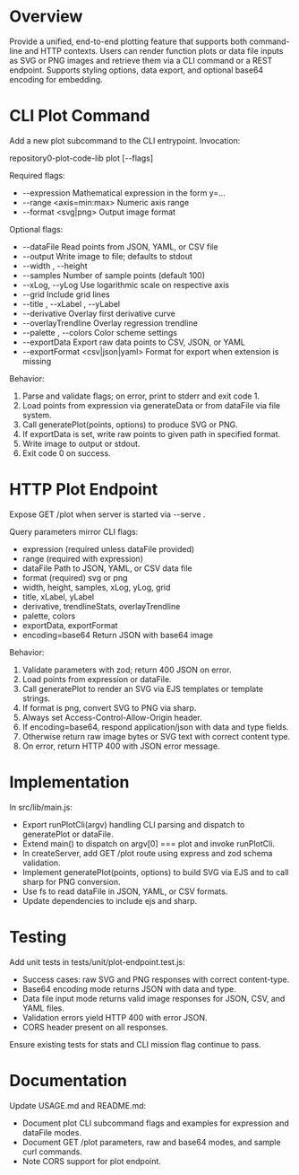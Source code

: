 # Overview

Provide a unified, end-to-end plotting feature that supports both command-line and HTTP contexts. Users can render function plots or data file inputs as SVG or PNG images and retrieve them via a CLI command or a REST endpoint. Supports styling options, data export, and optional base64 encoding for embedding.

# CLI Plot Command

Add a new plot subcommand to the CLI entrypoint. Invocation:

repository0-plot-code-lib plot [--flags]

Required flags:
- --expression <expression>         Mathematical expression in the form y=…
- --range <axis=min:max>            Numeric axis range
- --format <svg|png>                Output image format

Optional flags:
- --dataFile <path>                 Read points from JSON, YAML, or CSV file
- --output <path>                   Write image to file; defaults to stdout
- --width <pixels>, --height <pixels>
- --samples <number>                Number of sample points (default 100)
- --xLog, --yLog                    Use logarithmic scale on respective axis
- --grid                            Include grid lines
- --title <text>, --xLabel <text>, --yLabel <text>
- --derivative                      Overlay first derivative curve
- --overlayTrendline                Overlay regression trendline
- --palette <name>, --colors <CSV>  Color scheme settings
- --exportData <path>               Export raw data points to CSV, JSON, or YAML
- --exportFormat <csv|json|yaml>    Format for export when extension is missing

Behavior:
1. Parse and validate flags; on error, print to stderr and exit code 1.
2. Load points from expression via generateData or from dataFile via file system.
3. Call generatePlot(points, options) to produce SVG or PNG.
4. If exportData is set, write raw points to given path in specified format.
5. Write image to output or stdout.
6. Exit code 0 on success.

# HTTP Plot Endpoint

Expose GET /plot when server is started via --serve <port>.

Query parameters mirror CLI flags:
- expression (required unless dataFile provided)
- range (required with expression)
- dataFile                         Path to JSON, YAML, or CSV data file
- format (required)                svg or png
- width, height, samples, xLog, yLog, grid
- title, xLabel, yLabel
- derivative, trendlineStats, overlayTrendline
- palette, colors
- exportData, exportFormat
- encoding=base64                  Return JSON with base64 image

Behavior:
1. Validate parameters with zod; return 400 JSON on error.
2. Load points from expression or dataFile.
3. Call generatePlot to render an SVG via EJS templates or template strings.
4. If format is png, convert SVG to PNG via sharp.
5. Always set Access-Control-Allow-Origin header.
6. If encoding=base64, respond application/json with data and type fields.
7. Otherwise return raw image bytes or SVG text with correct content type.
8. On error, return HTTP 400 with JSON error message.

# Implementation

In src/lib/main.js:
- Export runPlotCli(argv) handling CLI parsing and dispatch to generatePlot or dataFile.
- Extend main() to dispatch on argv[0] === plot and invoke runPlotCli.
- In createServer, add GET /plot route using express and zod schema validation.
- Implement generatePlot(points, options) to build SVG via EJS and to call sharp for PNG conversion.
- Use fs to read dataFile in JSON, YAML, or CSV formats.
- Update dependencies to include ejs and sharp.

# Testing

Add unit tests in tests/unit/plot-endpoint.test.js:
- Success cases: raw SVG and PNG responses with correct content-type.
- Base64 encoding mode returns JSON with data and type.
- Data file input mode returns valid image responses for JSON, CSV, and YAML files.
- Validation errors yield HTTP 400 with error JSON.
- CORS header present on all responses.

Ensure existing tests for stats and CLI mission flag continue to pass.

# Documentation

Update USAGE.md and README.md:
- Document plot CLI subcommand flags and examples for expression and dataFile modes.
- Document GET /plot parameters, raw and base64 modes, and sample curl commands.
- Note CORS support for plot endpoint.
